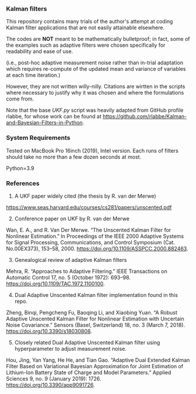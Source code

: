 ### Kalman filters

This repository contains many trials of the author's attempt at coding Kalman filter applications that are not easily attainable elsewhere.

The codes are **NOT** meant to be mathematically bulletproof; in fact, some of the examples such as adaptive filters were chosen specifically for readability and ease of use.

(i.e., post-hoc adaptive measurement noise rather than in-trial adaptation which requires re-compute of the updated mean and variance of variables at each time iteration.)

However, they are not written willy-nilly. Citations are wirtten in the scripts where necessary to justify why it was chosen and where the formulations come from.

Note that the base *UKF.py* script was heavily adapted from GitHub profile rlabbe, for whose work can be found at https://github.com/rlabbe/Kalman-and-Bayesian-Filters-in-Python.

### System Requirements

Tested on MacBook Pro 16inch (2019), Intel version. Each runs of filters should take no more than a few dozen seconds at most.

Python=3.9

### References

1. A UKF paper widely cited (the thesis by R. van der Merwe)

https://www.seas.harvard.edu/courses/cs281/papers/unscented.pdf

2. Conference paper on UKF by R. van der Merwe

Wan, E. A., and R. Van Der Merwe. “The Unscented Kalman Filter for Nonlinear Estimation.” In Proceedings of the IEEE 2000 Adaptive Systems for Signal Processing, Communications, and Control Symposium (Cat. No.00EX373), 153–58, 2000. https://doi.org/10.1109/ASSPCC.2000.882463.

3. Genealogical review of adaptive Kalman filters

Mehra, R. “Approaches to Adaptive Filtering.” IEEE Transactions on Automatic Control 17, no. 5 (October 1972): 693–98. https://doi.org/10.1109/TAC.1972.1100100.

4. Dual Adaptive Unscented Kalman filter implementation found in this repo.

Zheng, Binqi, Pengcheng Fu, Baoqing Li, and Xiaobing Yuan. “A Robust Adaptive Unscented Kalman Filter for Nonlinear Estimation with Uncertain Noise Covariance.” Sensors (Basel, Switzerland) 18, no. 3 (March 7, 2018). https://doi.org/10.3390/s18030808.

5. Closely related Dual Adaptive Unscented Kalman filter using hyperparameter to adjust measurement noise.

Hou, Jing, Yan Yang, He He, and Tian Gao. “Adaptive Dual Extended Kalman Filter Based on Variational Bayesian Approximation for Joint Estimation of Lithium-Ion Battery State of Charge and Model Parameters.” Applied Sciences 9, no. 9 (January 2019): 1726. https://doi.org/10.3390/app9091726.










